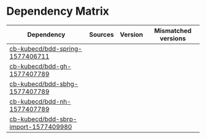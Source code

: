 # Dependency Matrix

Dependency | Sources | Version | Mismatched versions
---------- | ------- | ------- | -------------------
[cb-kubecd/bdd-spring-1577406711](https://github.com/cb-kubecd/bdd-spring-1577406711.git) |  | []() | 
[cb-kubecd/bdd-gh-1577407789](https://github.com/cb-kubecd/bdd-gh-1577407789.git) |  | []() | 
[cb-kubecd/bdd-sbhg-1577407789](https://github.com/cb-kubecd/bdd-sbhg-1577407789.git) |  | []() | 
[cb-kubecd/bdd-nh-1577407789](https://github.com/cb-kubecd/bdd-nh-1577407789.git) |  | []() | 
[cb-kubecd/bdd-sbrp-import-1577409980](https://github.com/cb-kubecd/bdd-sbrp-import-1577409980.git) |  | []() | 

